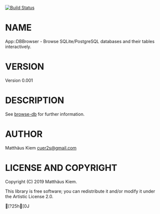 [![Build Status](https://travis-ci.org/kuerbis/App-DBBrowser-p6.svg?branch=master)](https://travis-ci.org/kuerbis/App-DBBrowser-p6)

NAME
====

App::DBBrowser - Browse SQLite/PostgreSQL databases and their tables interactively.

VERSION
=======

Version 0.001

DESCRIPTION
===========

See [browse-db](browse-db) for further information.

AUTHOR
======

Matthäus Kiem <cuer2s@gmail.com>

LICENSE AND COPYRIGHT
=====================

Copyright (C) 2019 Matthäus Kiem.

This library is free software; you can redistribute it and/or modify it under the Artistic License 2.0.

[?25h[0J